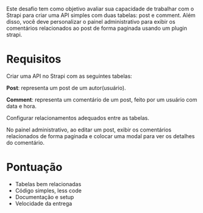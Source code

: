 Este desafio tem como objetivo avaliar sua capacidade de trabalhar com o Strapi para criar uma API simples com duas tabelas: post e comment. Além disso, você deve personalizar o painel administrativo para exibir os comentários relacionados ao post de forma paginada usando um plugin strapi.

# Requisitos

Criar uma API no Strapi com as seguintes tabelas:

**Post**: representa um post de um autor(usuário).

**Comment**: representa um comentário de um post, feito por um usuário com data e hora.

Configurar relacionamentos adequados entre as tabelas.

No painel administrativo, ao editar um post, exibir os comentários relacionados de forma paginada e colocar uma modal para ver os detalhes do comentário.

# Pontuação

- Tabelas bem relacionadas
- Código simples, less code
- Documentação e setup
- Velocidade da entrega
